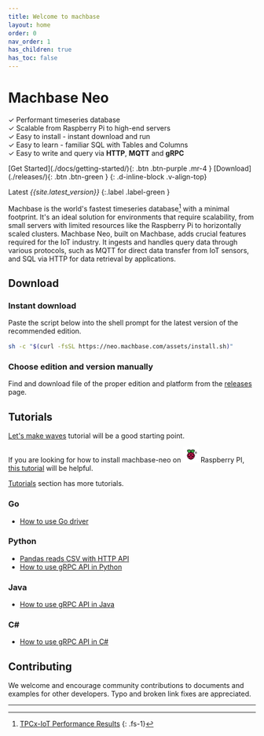 ```yaml
---
title: Welcome to machbase
layout: home
order: 0
nav_order: 1
has_children: true
has_toc: false
---
```


# Machbase Neo

✓ Performant timeseries database <br/>
✓ Scalable from Raspberry Pi to high-end servers <br/>
✓ Easy to install - instant download and run <br/>
✓ Easy to learn - familiar SQL with Tables and Columns <br/>
✓ Easy to write and query via **HTTP**, **MQTT** and **gRPC** <br/>



<span class="fs-6">
[Get Started](./docs/getting-started/){: .btn .btn-purple .mr-4 } [Download](./releases/){: .btn .btn-green } 
</span>
{: .d-inline-block .v-align-top}

Latest *{{site.latest_version}}*
{:.label .label-green }

Machbase is the world's fastest timeseries database[^1] with a minimal footprint. It's an ideal solution for environments that require scalability, from small servers with limited resources like the Raspberry Pi to horizontally scaled clusters. Machbase Neo, built on Machbase, adds crucial features required for the IoT industry. It ingests and handles query data through various protocols, such as MQTT for direct data transfer from IoT sensors, and SQL via HTTP for data retrieval by applications.

## Download 

### Instant download

Paste the script below into the shell prompt for the latest version of the recommended edition.

```sh
sh -c "$(curl -fsSL https://neo.machbase.com/assets/install.sh)"
```

### Choose edition and version manually

Find and download file of the proper edition and platform from the [releases](./releases/) page.

## Tutorials

[Let's make waves](./docs/letsmakewaves/00.index.md) tutorial will be a good starting point.

If you are looking for how to install machbase-neo on ![raspi](/assets/img/raspi_logo_32.png) Raspberry PI, [this tutorial](./docs/tutorials/raspi-server.md) will be helpful.

[Tutorials](./docs/tutorials/) section has more tutorials.

### Go

- [How to use Go driver](./docs/tutorials/go-driver.md)

### Python

- [Pandas reads CSV with HTTP API](./docs/tutorials/python-http-query.md)
- [How to use gRPC API in Python](./docs/tutorials/python-grpc-01setup.md)

### Java

- [How to use gRPC API in Java](./docs/tutorials/java-grpc-01setup.md)

### C#

- [How to use gRPC API in C#](./docs/tutorials/csharp-grpc-01setup.md)

## Contributing

We welcome and encourage community contributions to documents and examples for other developers. Typo and broken link fixes are appreciated.

--------------

[^1]: [TPCx-IoT Performance Results](https://www.tpc.org/tpcx-iot/results/tpcxiot_perf_results5.asp?version=2)
{: .fs-1}

